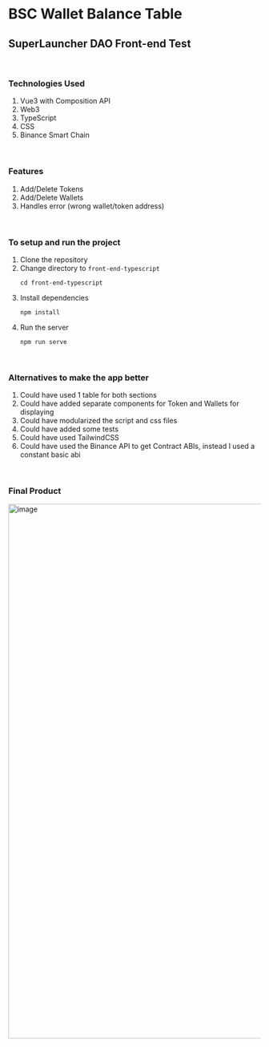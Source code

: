 # BSC Wallet Balance Table
## SuperLauncher DAO Front-end Test
<br>

### Technologies Used
1. Vue3 with Composition API
2. Web3
3. TypeScript
4. CSS
5. Binance Smart Chain

<br>

### Features
1. Add/Delete Tokens
2. Add/Delete Wallets
3. Handles error (wrong wallet/token address)

<br>

### To setup and run the project 
1. Clone the repository
2. Change directory to `front-end-typescript`
    ``` 
    cd front-end-typescript
    ```
3. Install dependencies 
    ```
    npm install
    ```
4. Run the server 
    ```
    npm run serve
    ```

<br>

### Alternatives to make the app better
1. Could have used 1 table for both sections
2. Could have added separate components for Token and Wallets for displaying 
3. Could have modularized the script and css files
4. Could have added some tests 
5. Could have used TailwindCSS
6. Could have used the Binance API to get Contract ABIs, instead I used a constant basic abi 

<br>

### Final Product

<img width="1067" alt="image" src="https://user-images.githubusercontent.com/20044454/152944178-ce3ad0a1-bbf7-45c8-b351-5c3638fc1d77.png">






